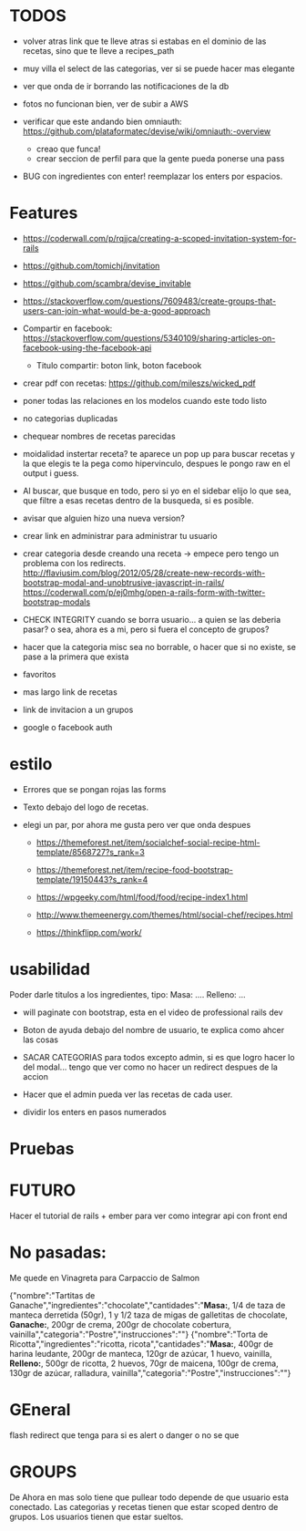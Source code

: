# TODOS


* volver atras link que te lleve atras si estabas en el dominio de las recetas, sino que te lleve a recipes_path
* muy villa el select de las categorias, ver si se puede hacer mas elegante
* ver que onda de ir borrando las  notificaciones de la db
* fotos no funcionan bien, ver de subir a AWS


* verificar que este andando bien omniauth: https://github.com/plataformatec/devise/wiki/omniauth:-overview
    * creao que funca!
    * crear seccion de perfil para que la gente pueda ponerse una pass


* BUG con ingredientes con enter! reemplazar los enters por espacios.
# Features

* https://coderwall.com/p/rqjjca/creating-a-scoped-invitation-system-for-rails
* https://github.com/tomichj/invitation
* https://github.com/scambra/devise_invitable
* https://stackoverflow.com/questions/7609483/create-groups-that-users-can-join-what-would-be-a-good-approach

* Compartir en facebook: https://stackoverflow.com/questions/5340109/sharing-articles-on-facebook-using-the-facebook-api
    * Titulo compartir: boton link, boton facebook



* crear pdf con recetas: https://github.com/mileszs/wicked_pdf


* poner todas las relaciones en los modelos cuando este todo listo
* no categorias duplicadas
* chequear nombres de recetas parecidas

* moidalidad instertar receta? te aparece un pop up para buscar recetas y la que elegis te la pega como hipervinculo, despues le pongo raw en el output i guess.

* Al buscar, que busque en todo, pero si yo en el sidebar elijo lo que sea, que filtre a esas recetas dentro de la busqueda, si es posible.

* avisar que alguien hizo una nueva version?


* crear link en administrar para administrar tu usuario

* crear categoria desde creando una receta -> empece pero tengo un problema con los redirects.
        http://flaviusim.com/blog/2012/05/28/create-new-records-with-bootstrap-modal-and-unobtrusive-javascript-in-rails/
        https://coderwall.com/p/ej0mhg/open-a-rails-form-with-twitter-bootstrap-modals

* CHECK INTEGRITY cuando se borra usuario... a quien se las deberia pasar? o sea, ahora es a mi, pero si fuera el concepto de grupos?

* hacer que la categoria misc sea no borrable, o hacer que si no existe, se pase a la primera que exista


* favoritos


* mas largo link de recetas

* link de invitacion a un grupos

* google o facebook auth


# estilo
* Errores que se pongan rojas las forms
* Texto debajo del logo de recetas.
* elegi un par, por ahora me gusta pero ver que onda despues

    * https://themeforest.net/item/socialchef-social-recipe-html-template/8568727?s_rank=3
    * https://themeforest.net/item/recipe-food-bootstrap-template/19150443?s_rank=4
    * https://wpgeeky.com/html/food/food/recipe-index1.html
    * http://www.themeenergy.com/themes/html/social-chef/recipes.html

    * https://thinkflipp.com/work/



# usabilidad
Poder darle titulos a los ingredientes, tipo: Masa: .... Relleno: ...
* will paginate con bootstrap, esta en el video de professional rails dev
* Boton de ayuda debajo del nombre de usuario, te explica como ahcer las cosas

* SACAR CATEGORIAS para todos excepto admin, si es que logro hacer lo del modal... tengo que ver como no hacer un redirect despues de la accion

* Hacer que el admin pueda ver las recetas de cada user.

* dividir los enters en pasos numerados


# Pruebas

# FUTURO
Hacer el tutorial de rails + ember para ver como integrar api con front end

# No pasadas:
Me quede en Vinagreta para Carpaccio de Salmon

{"nombre":"Tartitas de Ganache","ingredientes":"chocolate","cantidades":"<b>Masa:</b>, 1/4 de taza de manteca derretida (50gr), 1 y 1/2 taza de migas de galletitas de chocolate, <b>Ganache:</b>, 200gr de crema, 200gr de chocolate cobertura, vainilla","categoria":"Postre","instrucciones":""}
{"nombre":"Torta de Ricotta","ingredientes":"ricotta, ricota","cantidades":"<b>Masa:</b>, 400gr de harina leudante, 200gr de manteca, 120gr de azúcar, 1 huevo, vainilla, <b>Relleno:</b>, 500gr de ricotta, 2 huevos, 70gr de maicena, 100gr de crema, 130gr de azúcar, ralladura, vainilla","categoria":"Postre","instrucciones":""}

# GEneral
flash redirect que tenga para si es alert o danger o no se que

# GROUPS

De Ahora en mas solo tiene que pullear todo depende de que usuario esta conectado. Las categorias y recetas tienen que estar scoped dentro de grupos. Los usuarios tienen que estar sueltos.
